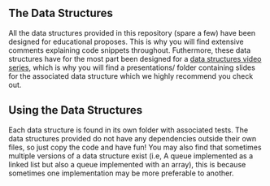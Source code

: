 ## The Data Structures

All the data structures provided in this repository (spare a few) have been designed for educational proposes. This is why you will find extensive comments explaining code snippets throughout. Futhermore, these data structures have for the most part been designed for a [data structures video series](https://www.youtube.com/playlist?list=PLDV1Zeh2NRsB6SWUrDFW2RmDotAfPbeHu), which is why you will find a presentations/ folder containing slides for the associated data structure which we highly recommend you check out.

## Using the Data Structures

Each data structure is found in its own folder with associated tests. The data structures provided do not have any dependencies outside their own files, so just copy the code and have fun! You may also find that sometimes multiple versions of a data structure exist (i.e, A queue implemented as a linked list but also a queue implemented with an array), this is because sometimes one implementation may be more preferable to another.
